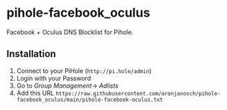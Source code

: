 # pihole-facebook_oculus
Facebook + Oculus DNS Blocklist for Pihole.

## Installation

1. Connect to your PiHole (`http://pi.hole/admin`)
2. Login with your Password
3. Go to *Group Management*-> *Adlists*
4. Add this URL `https://raw.githubusercontent.com/aronjanosch/pihole-facebook_oculus/main/pihole-facebook-oculus.txt`

